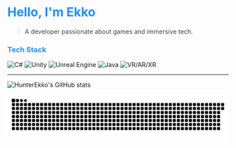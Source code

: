 <h1 align="left" style="color:#1e90ff;">Hello, I'm Ekko</h1>

> <span style="color:#444;">A developer passionate about games and immersive tech.</span>

### <span style="color:#1e90ff;">Tech Stack</span>

![C#](https://img.shields.io/badge/C%23-239120?style=for-the-badge&logo=csharp&logoColor=white)
![Unity](https://img.shields.io/badge/Unity-000000?style=for-the-badge&logo=unity&logoColor=white)
![Unreal Engine](https://img.shields.io/badge/Unreal-313131?style=for-the-badge&logo=unrealengine&logoColor=white)
![Java](https://img.shields.io/badge/Java-ED8B00?style=for-the-badge&logo=java&logoColor=white)
![VR/AR/XR](https://img.shields.io/badge/VR%2FAR%2FXR-0a84ff?style=for-the-badge&logo=apachespark&logoColor=white)

---

![HunterEkko's GitHub stats](https://github-readme-stats.vercel.app/api?username=HunterEkko&show_icons=true&theme=default)

<picture>
  <source media="(prefers-color-scheme: dark)" srcset="https://github.com/HunterEkko/HunterEkko/blob/output/github-snake-dark.svg" />
  <source media="(prefers-color-scheme: light)" srcset="https://github.com/HunterEkko/HunterEkko/blob/output/github-snake.svg" />
  <img alt="github-snake" src="https://github.com/HunterEkko/HunterEkko/blob/output/github-snake.svg" />
</picture>
